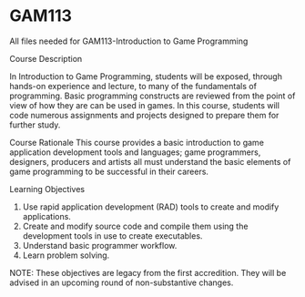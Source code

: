 GAM113
======

All files needed for GAM113-Introduction to Game Programming

Course Description

In Introduction to Game Programming, students will be exposed, through hands-on experience and lecture, to many of the fundamentals of programming.  Basic programming constructs are reviewed from the point of view of how they are can be used in games. In this course, students will code numerous assignments and projects designed to prepare them for further study.

Course Rationale
This course provides a basic introduction to game application development tools and languages; game programmers, designers, producers and artists all must understand the basic elements of game programming to be successful in their careers.

Learning Objectives
1. Use rapid application development (RAD) tools to create and modify applications.
2. Create and modify source code and compile them using the development tools in use to create executables.
3. Understand basic programmer workflow.
4. Learn problem solving.


NOTE: These objectives are legacy from the first accredition. They will be advised in an upcoming round of non-substantive changes.
